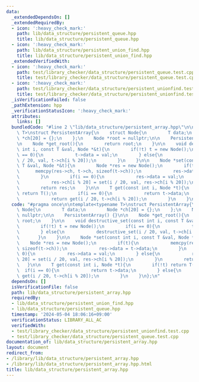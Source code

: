 ```yaml
---
data:
  _extendedDependsOn: []
  _extendedRequiredBy:
  - icon: ':heavy_check_mark:'
    path: lib/data_structure/persistent_queue.hpp
    title: lib/data_structure/persistent_queue.hpp
  - icon: ':heavy_check_mark:'
    path: lib/data_structure/persistent_union_find.hpp
    title: lib/data_structure/persistent_union_find.hpp
  _extendedVerifiedWith:
  - icon: ':heavy_check_mark:'
    path: test/library_checker/data_structure/persistent_queue.test.cpp
    title: test/library_checker/data_structure/persistent_queue.test.cpp
  - icon: ':heavy_check_mark:'
    path: test/library_checker/data_structure/persistent_unionfind.test.cpp
    title: test/library_checker/data_structure/persistent_unionfind.test.cpp
  _isVerificationFailed: false
  _pathExtension: hpp
  _verificationStatusIcon: ':heavy_check_mark:'
  attributes:
    links: []
  bundledCode: "#line 2 \"lib/data_structure/persistent_array.hpp\"\n\ntemplate<typename\
    \ T>\nstruct PersistentArray{\n    struct Node{\n        T data;\n        Node\
    \ *ch[20] = {};\n    };\n    Node *root = nullptr;\n\n    PersistentArray() {}\n\
    \n    Node *get_root(){\n        return root;\n    }\n\n    void destructive_set(const\
    \ int i, const T &val, Node *&t){\n        if(!t) t = new Node();\n        if(i\
    \ == 0){\n            t->data = val;\n        } else{\n            destructive_set(i\
    \ / 20, val, t->ch[i % 20]);\n        }\n    }\n\n    Node *set(const int i, const\
    \ T &val, Node *&t){\n        Node *res = new Node();\n        if(t){\n      \
    \      memcpy(res->ch, t->ch, sizeof(t->ch));\n            res->data = t->data;\n\
    \        }\n        if(i == 0){\n            res->data = val;\n        } else{\n\
    \            res->ch[i % 20] = set(i / 20, val, res->ch[i % 20]);\n        }\n\
    \        return res;\n    }\n\n    T get(const int i, Node *t){\n        if(!t)\
    \ return T();\n        if(i == 0){\n            return t->data;\n        } else{\n\
    \            return get(i / 20, t->ch[i % 20]);\n        }\n    }\n};\n"
  code: "#pragma once\n\ntemplate<typename T>\nstruct PersistentArray{\n    struct\
    \ Node{\n        T data;\n        Node *ch[20] = {};\n    };\n    Node *root =\
    \ nullptr;\n\n    PersistentArray() {}\n\n    Node *get_root(){\n        return\
    \ root;\n    }\n\n    void destructive_set(const int i, const T &val, Node *&t){\n\
    \        if(!t) t = new Node();\n        if(i == 0){\n            t->data = val;\n\
    \        } else{\n            destructive_set(i / 20, val, t->ch[i % 20]);\n \
    \       }\n    }\n\n    Node *set(const int i, const T &val, Node *&t){\n    \
    \    Node *res = new Node();\n        if(t){\n            memcpy(res->ch, t->ch,\
    \ sizeof(t->ch));\n            res->data = t->data;\n        }\n        if(i ==\
    \ 0){\n            res->data = val;\n        } else{\n            res->ch[i %\
    \ 20] = set(i / 20, val, res->ch[i % 20]);\n        }\n        return res;\n \
    \   }\n\n    T get(const int i, Node *t){\n        if(!t) return T();\n      \
    \  if(i == 0){\n            return t->data;\n        } else{\n            return\
    \ get(i / 20, t->ch[i % 20]);\n        }\n    }\n};\n"
  dependsOn: []
  isVerificationFile: false
  path: lib/data_structure/persistent_array.hpp
  requiredBy:
  - lib/data_structure/persistent_union_find.hpp
  - lib/data_structure/persistent_queue.hpp
  timestamp: '2024-05-04 18:06:16+09:00'
  verificationStatus: LIBRARY_ALL_AC
  verifiedWith:
  - test/library_checker/data_structure/persistent_unionfind.test.cpp
  - test/library_checker/data_structure/persistent_queue.test.cpp
documentation_of: lib/data_structure/persistent_array.hpp
layout: document
redirect_from:
- /library/lib/data_structure/persistent_array.hpp
- /library/lib/data_structure/persistent_array.hpp.html
title: lib/data_structure/persistent_array.hpp
---
```

